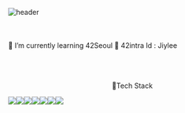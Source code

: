 ![header](https://capsule-render.vercel.app/api?type=wave&color=auto&height=300&section=header&text=Jiyong&fontsize=90)
<br>
<br>
<br>
<br>
🌱 I’m currently learning 42Seoul
🐥 42intra Id : Jiylee
<br>
<br>
<br>
<br>

<p align=center>💪Tech Stack</p>
<img src="https://img.shields.io/badge/-A8B9CC?style=flat-square&logo=C&logoColor=white"/></a><img src="https://img.shields.io/badge/HTML-E34F26?style=flat-square&logo=HTML5&logoColor=white"/></a><img src="https://img.shields.io/badge/CSS-1572B6?style=flat-square&logo=CSS3&logoColor=white"/></a><img src="https://img.shields.io/badge/Javascript-F7DF1E?style=flat-square&logo=JavaScript&logoColor=white"/></a><img src="https://img.shields.io/badge/Node.js-339933?style=flat-square&logo=Node.js&logoColor=white"/></a><img src="https://img.shields.io/badge/Babel-F9DC3E?style=flat-square&logo=Babel&logoColor=white"/></a><img src="https://img.shields.io/badge/MongoDB-47A248?style=flat-square&logo=MongoDB&logoColor=white"/></a>
